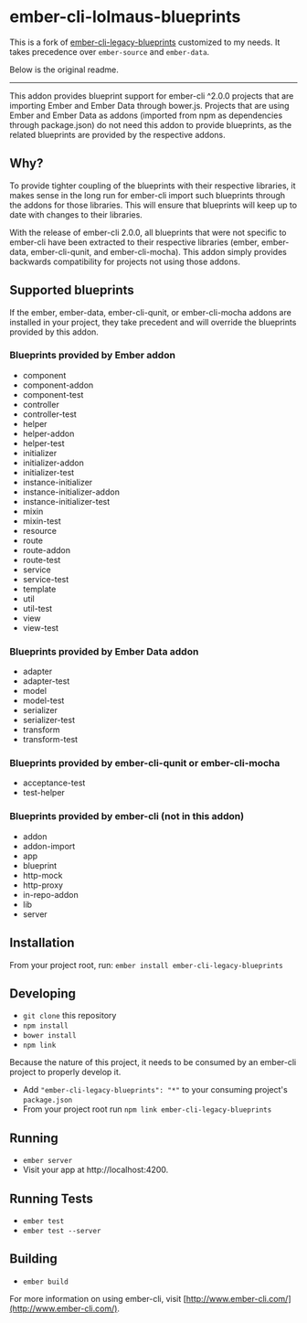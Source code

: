# ember-cli-lolmaus-blueprints

This is a fork of [ember-cli-legacy-blueprints](https://github.com/ember-cli/ember-cli-legacy-blueprints) customized to my needs. It takes precedence over `ember-source` and `ember-data`.

Below is the original readme.

***

This addon provides blueprint support for ember-cli ^2.0.0 projects that are importing Ember and Ember Data through bower.js. Projects that are using Ember and Ember Data as addons (imported from npm as dependencies through package.json) do not need this addon to provide blueprints, as the related blueprints are provided by the respective addons.

## Why?

To provide tighter coupling of the blueprints with their respective libraries, it makes sense in the long run for ember-cli import such blueprints through the addons for those libraries. This will ensure that blueprints will keep up to date with changes to their libraries.

With the release of ember-cli 2.0.0, all blueprints that were not specific to ember-cli have been extracted to their respective libraries (ember, ember-data, ember-cli-qunit, and ember-cli-mocha). This addon simply provides backwards compatibility for projects not using those addons.

## Supported blueprints

If the ember, ember-data, ember-cli-qunit, or ember-cli-mocha addons are installed in your project, they take precedent and will override the blueprints provided by this addon.

### Blueprints provided by Ember addon

* component
* component-addon
* component-test
* controller
* controller-test
* helper
* helper-addon
* helper-test
* initializer
* initializer-addon
* initializer-test
* instance-initializer
* instance-initializer-addon
* instance-initializer-test
* mixin
* mixin-test
* resource
* route
* route-addon
* route-test
* service
* service-test
* template
* util
* util-test
* view
* view-test

### Blueprints provided by Ember Data addon

* adapter
* adapter-test
* model
* model-test
* serializer
* serializer-test
* transform
* transform-test

### Blueprints provided by ember-cli-qunit or ember-cli-mocha

* acceptance-test
* test-helper

### Blueprints provided by ember-cli (not in this addon)

* addon
* addon-import
* app
* blueprint
* http-mock
* http-proxy
* in-repo-addon
* lib
* server

## Installation

From your project root, run: `ember install ember-cli-legacy-blueprints`

## Developing

* `git clone` this repository
* `npm install`
* `bower install`
* `npm link`

Because the nature of this project, it needs to be consumed by an ember-cli project to properly develop it.
* Add `"ember-cli-legacy-blueprints": "*"` to your consuming project's `package.json`
* From your project root run `npm link ember-cli-legacy-blueprints`

## Running

* `ember server`
* Visit your app at http://localhost:4200.

## Running Tests

* `ember test`
* `ember test --server`

## Building

* `ember build`

For more information on using ember-cli, visit [http://www.ember-cli.com/](http://www.ember-cli.com/).

